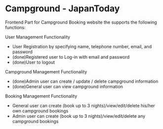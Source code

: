 # Campground - JapanToday

Frontend Part for Campground Booking website the supports the following functions:

User Management Functionality
- User Registration by specifying name, telephone number, email, and password
- (done)Registered user to Log-in with email and password
- (done)User to logout

Campground Management Functionality
- (done)Admin user can create / update / delete campground information
- (done)General user can view campground information

Booking Management Functionality
- General user can create (book up to 3 nights)/view/edit/delete his/her own campground
bookings
- Admin user can create (book up to 3 nights)/view/edit/delete any campground bookings